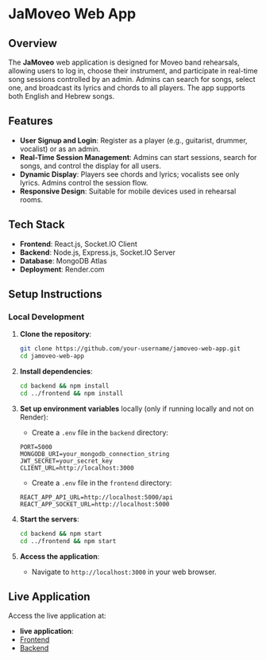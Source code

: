 # JaMoveo Web App

## Overview

The **JaMoveo** web application is designed for Moveo band rehearsals, allowing users to log in, choose their instrument, and participate in real-time song sessions controlled by an admin. Admins can search for songs, select one, and broadcast its lyrics and chords to all players. The app supports both English and Hebrew songs.

## Features

- **User Signup and Login**: Register as a player (e.g., guitarist, drummer, vocalist) or as an admin.
- **Real-Time Session Management**: Admins can start sessions, search for songs, and control the display for all users.
- **Dynamic Display**: Players see chords and lyrics; vocalists see only lyrics. Admins control the session flow.
- **Responsive Design**: Suitable for mobile devices used in rehearsal rooms.

## Tech Stack

- **Frontend**: React.js, Socket.IO Client
- **Backend**: Node.js, Express.js, Socket.IO Server
- **Database**: MongoDB Atlas
- **Deployment**: Render.com

## Setup Instructions

### Local Development

1. **Clone the repository**:

   ```bash
   git clone https://github.com/your-username/jamoveo-web-app.git
   cd jamoveo-web-app
   ```

2. **Install dependencies**:

   ```bash
   cd backend && npm install
   cd ../frontend && npm install
   ```

3. **Set up environment variables** locally (only if running locally and not on Render):

   - Create a `.env` file in the `backend` directory:

   ```plaintext
   PORT=5000
   MONGODB_URI=your_mongodb_connection_string
   JWT_SECRET=your_secret_key
   CLIENT_URL=http://localhost:3000
   ```

   - Create a `.env` file in the `frontend` directory:

   ```plaintext
   REACT_APP_API_URL=http://localhost:5000/api
   REACT_APP_SOCKET_URL=http://localhost:5000
   ```

4. **Start the servers**:

   ```bash
   cd backend && npm start
   cd ../frontend && npm start
   ```

5. **Access the application**:

   - Navigate to `http://localhost:3000` in your web browser.

## Live Application

Access the live application at:

- **live application**:
-  [Frontend](https://jamoveo-app-frontend.onrender.com)
-  [Backend](https://jamoveo-app-backend.onrender.com)

